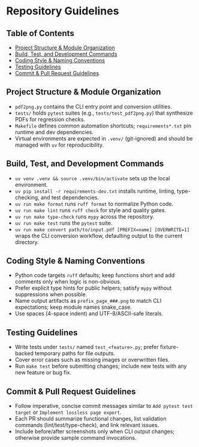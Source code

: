 # Repository Guidelines

## Table of Contents

- [Project Structure & Module Organization](#project-structure--module-organization)
- [Build, Test, and Development Commands](#build-test-and-development-commands)
- [Coding Style & Naming Conventions](#coding-style--naming-conventions)
- [Testing Guidelines](#testing-guidelines)
- [Commit & Pull Request Guidelines](#commit--pull-request-guidelines)

## Project Structure & Module Organization
- `pdf2png.py` contains the CLI entry point and conversion utilities.
- `tests/` holds `pytest` suites (e.g., `tests/test_pdf2png.py`) that synthesize PDFs for regression checks.
- `Makefile` defines common automation shortcuts; `requirements*.txt` pin runtime and dev dependencies.
- Virtual environments are expected in `.venv/` (git-ignored) and should be managed with `uv` for reproducibility.

## Build, Test, and Development Commands
- `uv venv .venv && source .venv/bin/activate` sets up the local environment.
- `uv pip install -r requirements-dev.txt` installs runtime, linting, type-checking, and test dependencies.
- `uv run make format` runs `ruff format` to normalize Python code.
- `uv run make lint` runs `ruff check` for style and quality gates.
- `uv run make type-check` runs `mypy` across the repository.
- `uv run make test` runs the `pytest` suite.
- `uv run make convert path/to/input.pdf [PREFIX=name] [OVERWRITE=1]` wraps the CLI conversion workflow, defaulting output to the current directory.

## Coding Style & Naming Conventions
- Python code targets `ruff` defaults; keep functions short and add comments only when logic is non-obvious.
- Prefer explicit type hints for public helpers; satisfy `mypy` without suppressions when possible.
- Name output artifacts as `prefix_page_###.png` to match CLI expectations; keep module names snake_case.
- Use spaces (4-space indent) and UTF-8/ASCII-safe literals.

## Testing Guidelines
- Write tests under `tests/` named `test_<feature>.py`; prefer fixture-backed temporary paths for file outputs.
- Cover error cases such as missing images or overwritten files.
- Run `make test` before submitting changes; include new tests with any new feature or bug fix.

## Commit & Pull Request Guidelines
- Follow imperative, concise commit messages similar to `Add pytest test target` or `Implement lossless page export`.
- Each PR should summarize functional changes, list validation commands (lint/test/type-check), and link relevant issues.
- Include before/after screenshots only when CLI output changes; otherwise provide sample command invocations.
